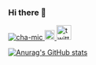 ### Hi there 👋

<p align="left">
  <a href="https://github.com/cha-mic/yutkat/">
    <img src="https://komarev.com/ghpvc/?username=cha-mic" alt="cha-mic" />
  </a>
  <a href="http://twitter.com/O_micim_O">
    <img height="20" src="https://img.shields.io/twitter/follow/cha-mic?label=Twitter&logo=twitter&style=flat" />
  </a>
  <a href="https://twitter.com/O_micim_O">
    <img alt="twitter" width="30px" src="https://simpleicons.org/icons/twitter.svg" />
  </a>
</p>

[![Anurag's GitHub stats](https://github-readme-stats.vercel.app/api?username=cha-mic)](https://github.com/anuraghazra/github-readme-stats)

<!--
**cha-mic/cha-mic** is a ✨ _special_ ✨ repository because its `README.md` (this file) appears on your GitHub profile.

Here are some ideas to get you started:

- 🔭 I’m currently working on ...
- 🌱 I’m currently learning ...
- 👯 I’m looking to collaborate on ...
- 🤔 I’m looking for help with ...
- 💬 Ask me about ...
- 📫 How to reach me: ...
- 😄 Pronouns: ...
- ⚡ Fun fact: ...
-->
